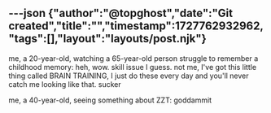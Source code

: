 ---json
{"author":"@topghost","date":"Git created","title":"","timestamp":1727762932962,"tags":[],"layout":"layouts/post.njk"}
---
me, a 20-year-old, watching a 65-year-old person struggle to remember a childhood memory: heh, wow. skill issue I guess. not me, I&#x27;ve got this little thing called BRAIN TRAINING, I just do these every day and you&#x27;ll never catch me looking like that. sucker

me, a 40-year-old, seeing something about ZZT: goddammit
